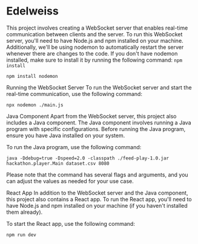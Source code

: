 

# Edelweiss

This project involves creating a WebSocket server that enables real-time communication between clients and the server. To run this WebSocket server, you'll need to have Node.js and npm installed on your machine. Additionally, we'll be using nodemon to automatically restart the server whenever there are changes to the code. If you don't have nodemon installed, make sure to install it by running the following command:
`npm install`

`npm install nodemon`


Running the WebSocket Server
To run the WebSocket server and start the real-time communication, use the following command:


`npx nodemon ./main.js`


Java Component
Apart from the WebSocket server, this project also includes a Java component. The Java component involves running a Java program with specific configurations. Before running the Java program, ensure you have Java installed on your system.

To run the Java program, use the following command:

`java -Ddebug=true -Dspeed=2.0 -classpath ./feed-play-1.0.jar hackathon.player.Main dataset.csv 8080`


Please note that the command has several flags and arguments, and you can adjust the values as needed for your use case.

React App
In addition to the WebSocket server and the Java component, this project also contains a React app. To run the React app, you'll need to have Node.js and npm installed on your machine (if you haven't installed them already).

To start the React app, use the following command:

```
npm run dev
```

